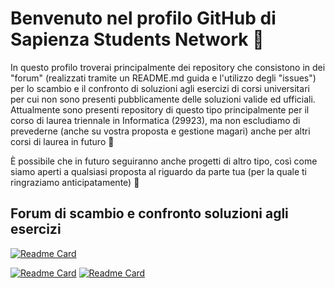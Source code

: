# Benvenuto nel profilo GitHub di Sapienza Students Network 🎉

In questo profilo troverai principalmente dei repository che consistono in dei "forum" (realizzati tramite un README.md guida e l'utilizzo degli "issues") per lo scambio e il confronto di soluzioni agli esercizi di corsi universitari per cui non sono presenti pubblicamente delle soluzioni valide ed ufficiali. Attualmente sono presenti repository di questo tipo principalmente per il corso di laurea triennale in Informatica (29923), ma non escludiamo di prevederne (anche su vostra proposta e gestione magari) anche per altri corsi di laurea in futuro 👀

È possibile che in futuro seguiranno anche progetti di altro tipo, così come siamo aperti a qualsiasi proposta al riguardo da parte tua (per la quale ti ringraziamo anticipatamente) 🙂

## Forum di scambio e confronto soluzioni agli esercizi

[![Readme Card](https://github-readme-stats.vercel.app/api/pin/?username=sapienzastudentsnetwork&show_owner&repo=mmi2122&theme=radical)](https://github.com/sapienzastudentsnetwork/mmi2122)

[![Readme Card](https://github-readme-stats.vercel.app/api/pin/?username=sapienzastudentsnetwork&show_owner&repo=calcprob2223&theme=radical)](https://github.com/sapienzastudentsnetwork/calcprob2223) [![Readme Card](https://github-readme-stats.vercel.app/api/pin/?username=sapienzastudentsnetwork&show_owner&repo=algebra2223&theme=radical)](https://github.com/sapienzastudentsnetwork/algebra2223)
